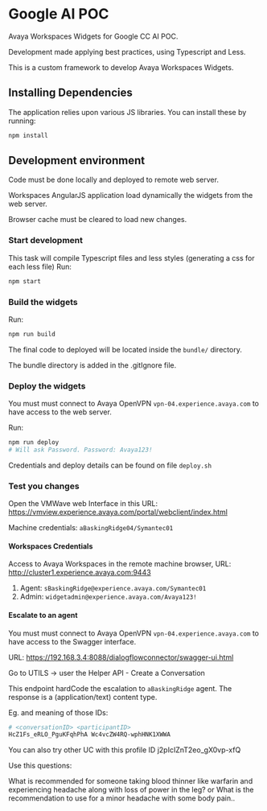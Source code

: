 # Google AI POC

Avaya Workspaces Widgets for Google CC AI POC.

Development made applying best practices, using Typescript and Less.

This is a custom framework to develop Avaya Workspaces Widgets.

## Installing Dependencies

The application relies upon various JS libraries. You can install these by running:

```bash
npm install
```

## Development environment

Code must be done locally and deployed to remote web server.

Workspaces AngularJS application load dynamically the widgets from the web server.

Browser cache must be cleared to load new changes.

### Start development

This task will compile Typescript files and less styles (generating a css for each less file)
Run:

```bash
npm start
```

### Build the widgets

Run:

```bash
npm run build
```

The final code to deployed will be located inside the `bundle/` directory. 

The bundle directory is added in the .gitIgnore file.

### Deploy the widgets

You must must connect to Avaya OpenVPN `vpn-04.experience.avaya.com` to have access to the web server.

Run:

```bash
npm run deploy
# Will ask Password. Password: Avaya123!
```

Credentials and deploy details can be found on file `deploy.sh`

### Test you changes

Open the VMWave web Interface in this URL: https://vmview.experience.avaya.com/portal/webclient/index.html

Machine credentials: `aBaskingRidge04/Symantec01`

#### Workspaces Credentials

Access to Avaya Workspaces in the remote machine browser, URL: http://cluster1.experience.avaya.com:9443

1. Agent: `sBaskingRidge@experience.avaya.com/Symantec01`
1. Admin: `widgetadmin@experience.avaya.com/Avaya123!`

#### Escalate to an agent

You must must connect to Avaya OpenVPN `vpn-04.experience.avaya.com` to have access to the Swagger interface.

URL: https://192.168.3.4:8088/dialogflowconnector/swagger-ui.html

Go to UTILS -> user the Helper API - Create a Conversation

This endpoint hardCode the escalation to `aBaskingRidge` agent.
The response is a (application/text) content type.

Eg. and meaning of those IDs:

```bash
# <conversationID> <participantID>
HcZ1Fs_eRLO_PguKFqhPhA Wc4vcZW4RQ-wphHNK1XWWA
```

You can also try other UC with this profile ID
j2pIcIZnT2eo_gX0vp-xfQ

Use this questions:

What is recommended for someone taking blood thinner like warfarin and experiencing headache along with loss of power in the leg?
or
What is the recommendation to use for a minor headache with some body pain..